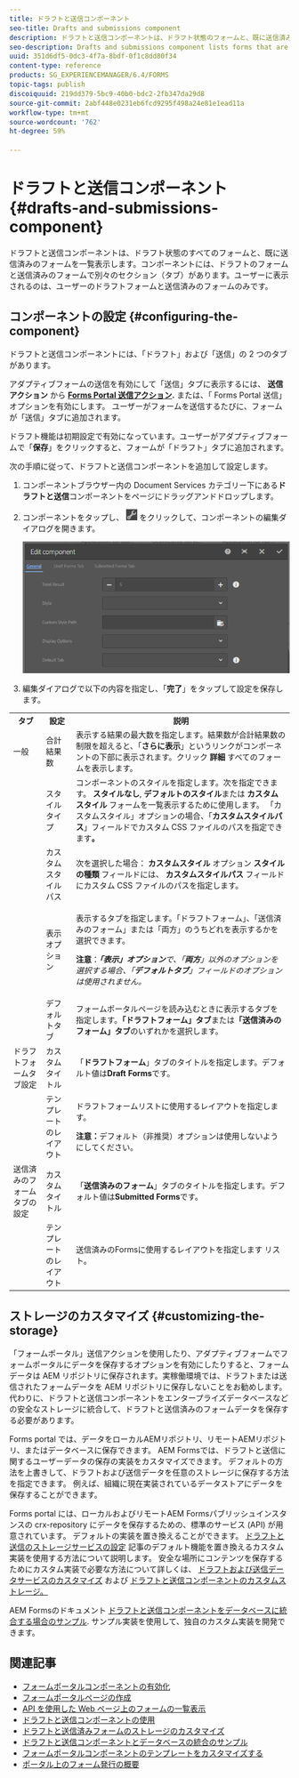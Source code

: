 ```yaml
---
title: ドラフトと送信コンポーネント
seo-title: Drafts and submissions component
description: ドラフトと送信コンポーネントは、ドラフト状態のフォームと、既に送信済みのフォームを一覧表示します。コンポーネントの外観およびスタイルをカスタマイズできます。
seo-description: Drafts and submissions component lists forms that are in the draft state and are already submitted. You can customize appearance and style of the component.
uuid: 351d6df5-0dc3-4f7a-8bdf-0f1c8dd80f34
content-type: reference
products: SG_EXPERIENCEMANAGER/6.4/FORMS
topic-tags: publish
discoiquuid: 219dd379-5bc9-40b0-bdc2-2fb347da29d8
source-git-commit: 2abf448e0231eb6fcd9295f498a24e81e1ead11a
workflow-type: tm+mt
source-wordcount: '762'
ht-degree: 59%

---
```



# ドラフトと送信コンポーネント {#drafts-and-submissions-component}

ドラフトと送信コンポーネントは、ドラフト状態のすべてのフォームと、既に送信済みのフォームを一覧表示します。コンポーネントには、ドラフトのフォームと送信済みのフォームで別々のセクション（タブ）があります。ユーザーに表示されるのは、ユーザーのドラフトフォームと送信済みのフォームのみです。

## コンポーネントの設定 {#configuring-the-component}

ドラフトと送信コンポーネントには、「ドラフト」および「送信」の 2 つのタブがあります。

アダプティブフォームの送信を有効にして「送信」タブに表示するには、 **送信アクション** から **[Forms Portal 送信アクション](/help/forms/using/configuring-submit-actions.md).** または、「 Forms Portal 送信」オプションを有効にします。 ユーザーがフォームを送信するたびに、フォームが「送信」タブに追加されます。

ドラフト機能は初期設定で有効になっています。ユーザーがアダプティブフォームで「**保存**」をクリックすると、フォームが「ドラフト」タブに追加されます。

次の手順に従って、ドラフトと送信コンポーネントを追加して設定します。

1. コンポーネントブラウザー内の Document Services カテゴリー下にある&#x200B;**ドラフトと送信**&#x200B;コンポーネントをページにドラッグアンドドロップします。
1. コンポーネントをタップし、 ![settings_icon](assets/settings_icon.png) をクリックして、コンポーネントの編集ダイアログを開きます。

   ![ドラフトと送信コンポーネント](assets/drafts-submissions-edit.png)

1. 編集ダイアログで以下の内容を指定し、「**完了**」をタップして設定を保存します。

<table>
 <tbody>
  <tr>
   <th>タブ</th>
   <th>設定</th>
   <th>説明</th>
  </tr>
  <tr>
   <td>一般</td>
   <td>合計結果数</td>
   <td>表示する結果の最大数を指定します。結果数が合計結果数の制限を超えると、「<strong>さらに表示</strong>」というリンクがコンポーネントの下部に表示されます。クリック <strong>詳細 </strong>すべてのフォームを表示します。 </td>
  </tr>
  <tr>
   <td> </td>
   <td>スタイルタイプ</td>
   <td>コンポーネントのスタイルを指定します。次を指定できます。 <strong>スタイルなし</strong>, <strong>デフォルトのスタイル</strong>または <strong>カスタムスタイル</strong> フォームを一覧表示するために使用します。 「カスタムスタイル」オプションの場合、「<strong>カスタムスタイルパス</strong>」フィールドでカスタム CSS ファイルのパスを指定できます<strong>。</strong></td>
  </tr>
  <tr>
   <td> </td>
   <td>カスタムスタイルパス</td>
   <td>次を選択した場合： <strong>カスタムスタイル</strong> オプション <strong>スタイルの種類</strong> フィールドには、 <strong>カスタムスタイルパス</strong> フィールドにカスタム CSS ファイルのパスを指定します。 </td>
  </tr>
  <tr>
   <td> </td>
   <td>表示オプション</td>
   <td><p>表示するタブを指定します。「ドラフトフォーム」、「送信済みのフォーム」または「両方」のうちどれを表示するかを選択できます。 </p> <p><strong>注意</strong>：<em><strong>「表示」オプション</strong>で、「<strong>両方</strong>」以外のオプションを選択する場合、「<strong>デフォルトタブ</strong>」フィールドのオプションは使用されません。</em></p> </td>
  </tr>
  <tr>
   <td> </td>
   <td>デフォルトタブ</td>
   <td>フォームポータルページを読み込むときに表示するタブを指定します。<strong>「ドラフトフォーム」タブ</strong>または<strong>「送信済みのフォーム」タブ</strong>のいずれかを選択します。</td>
  </tr>
  <tr>
   <td>ドラフトフォームタブ設定</td>
   <td>カスタムタイトル</td>
   <td>「<strong>ドラフトフォーム</strong>」タブのタイトルを指定します。デフォルト値は<strong>Draft Forms</strong>です。</td>
  </tr>
  <tr>
   <td> </td>
   <td>テンプレートのレイアウト</td>
   <td><p>ドラフトフォームリストに使用するレイアウトを指定します。</p> <p><strong>注意：</strong>デフォルト（非推奨）オプションは使用しないようにしてください。<br /> </p> </td>
  </tr>
  <tr>
   <td>送信済みのフォームタブの設定</td>
   <td>カスタムタイトル </td>
   <td>「<strong>送信済みのフォーム</strong>」タブのタイトルを指定します。デフォルト値は<strong>Submitted Forms</strong>です。</td>
  </tr>
  <tr>
   <td> </td>
   <td>テンプレートのレイアウト</td>
   <td>送信済みのFormsに使用するレイアウトを指定します<strong> </strong>リスト。 </td>
  </tr>
 </tbody>
</table>

## ストレージのカスタマイズ {#customizing-the-storage}

「フォームポータル」送信アクションを使用したり、アダプティブフォームでフォームポータルにデータを保存するオプションを有効にしたりすると、フォームデータは AEM リポジトリに保存されます。実稼働環境では、ドラフトまたは送信されたフォームデータを AEM リポジトリに保存しないことをお勧めします。代わりに、ドラフトと送信コンポーネントをエンタープライズデータベースなどの安全なストレージに統合して、ドラフトと送信済みのフォームデータを保存する必要があります。

Forms portal では、データをローカルAEMリポジトリ、リモートAEMリポジトリ、またはデータベースに保存できます。 AEM Formsでは、ドラフトと送信に関するユーザーデータの保存の実装をカスタマイズできます。 デフォルトの方法を上書きして、ドラフトおよび送信データを任意のストレージに保存する方法を指定できます。 例えば、組織に現在実装されているデータストアにデータを保存することができます。

Forms portal には、ローカルおよびリモートAEM Formsパブリッシュインスタンスの crx-repository にデータを保存するための、標準のサービス (API) が用意されています。 デフォルトの実装を置き換えることができます。 [ドラフトと送信のストレージサービスの設定](/help/forms/using/configuring-draft-submission-storage.md) 記事のデフォルト機能を置き換えるカスタム実装を使用する方法について説明します。 安全な場所にコンテンツを保存するためにカスタム実装で必要な方法について詳しくは、 [ドラフトおよび送信データサービスのカスタマイズ](/help/forms/using/custom-draft-submission-data-services.md) および [ドラフトと送信コンポーネントのカスタムストレージ。](/help/forms/using/adding-custom-storage-provider-forms.md)

AEM Formsのドキュメント [ドラフトと送信コンポーネントをデータベースに統合する場合のサンプル](https://helpx.adobe.com/in/experience-manager/6-4/forms/using/integrate-draft-submission-database.html). サンプル実装を使用して、独自のカスタム実装を開発できます。

## 関連記事

* [フォームポータルコンポーネントの有効化](/help/forms/using/enabling-forms-portal-components.md)
* [フォームポータルページの作成](/help/forms/using/creating-form-portal-page.md)
* [API を使用した Web ページ上のフォームの一覧表示](/help/forms/using/listing-forms-webpage-using-apis.md)
* [ドラフトと送信コンポーネントの使用](/help/forms/using/draft-submission-component.md)
* [ドラフトと送信済みフォームのストレージのカスタマイズ](/help/forms/using/draft-submission-component.md)
* [ドラフトと送信コンポーネントとデータベースの統合のサンプル](/help/forms/using/integrate-draft-submission-database.md)
* [フォームポータルコンポーネントのテンプレートをカスタマイズする](/help/forms/using/customizing-templates-forms-portal-components.md)
* [ポータル上のフォーム発行の概要](/help/forms/using/introduction-publishing-forms.md)

